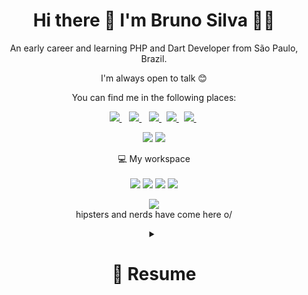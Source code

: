 <h1 align='center'>
  Hi there 👋 I'm Bruno Silva 👨‍💻
</h1>

<div align='center'>  
<p>
  An early career and learning PHP and Dart Developer from São Paulo, Brazil.
  
  I'm always open to talk 😊

  You can find me in the following places:
</p>


<p align="center">
    <a href="https://www.linkedin.com/in/brunosilva0603/" target="_blank">
        <img src="https://img.shields.io/badge/linkedin%20-%230077B5.svg?&style=for-the-badge&logo=linkedin&logoColor=white" target="_blank"/>
    </a>&nbsp;&nbsp;
    <a href="mailto:bruunosrs@gmail.com" target="_blank">
        <img src="https://img.shields.io/badge/Gmail-D14836?style=for-the-badge&logo=gmail&logoColor=white"/>
    </a>&nbsp;&nbsp;
    <a href="https://www.facebook.com/slaythermu/" target="_blank">
        <img src="https://img.shields.io/badge/facebook%20-%231877F2.svg?&style=for-the-badge&logo=facebook&logoColor=white"/>
    </a>&nbsp;
    <a href="https://steamcommunity.com/id/slaythermu/" target="_blank">
      <img src="https://img.shields.io/badge/-Steam-black?style=for-the-badge&logo=steam&logoColor=white" target="_blank">
    </a>&nbsp;
    <a href="https://www.instagram.com/slaythermu/" target="_blank">
      <img src="https://img.shields.io/badge/Instagram-E4405F?style=for-the-badge&logo=instagram&logoColor=white" target="_blank">
    </a>&nbsp;
</p>

 
</div>

<p align = "center">
    <img src='https://github-readme-stats.vercel.app/api?username=brunosilva0603&count_private=true&include_all_commits=true&show_icons=true&theme=gotham&hide_border=true&line_height=27'/>
    <img src="https://github-readme-stats.vercel.app/api/top-langs/?username=brunosilva0603&show_icons=true&layout=compact&theme=gotham&line_height=27&hide_border=true">
</p>

<p align='center'>
  💻 My workspace<br/><br/>
  <img src="https://img.shields.io/badge/windows-%230078D6.svg?&style=for-the-badge&logo=windows&logoColor=white" />
  <img src="https://img.shields.io/badge/intel-core%20i7%2008th-%230071C5.svg?&style=for-the-badge&logo=intel&logoColor=white" />
  <img src="https://img.shields.io/badge/RAM-16GB-%230071C5.svg?&style=for-the-badge&logoColor=white" />
  <img src="https://img.shields.io/badge/nvidia-mx%20150-%2376B900.svg?&style=for-the-badge&logo=nvidia&logoColor=white" />
</p>

  
<p align='center'>
  <a href="#"><img src="https://badges.pufler.dev/visits/brunosilva0603/brunosilva0603"></a><br> hipsters and nerds have come here o/
</p>

<details>
  <summary align='center'> <h1>  📃 Resume</h1> </summary>
  
- 👨‍💻 I have been learning programming on my own since I got acquainted with programming.
- 💎 Currently I'm working on Back End Development.
- 🌱 Currently learning PHP, Laravel & MySql.
- 🎯 Preparing myself to work on Back End Development.
- 💬 Open to learn about Competitive Programming.
- 📚 Currently reading some mangás.
- 🐾 Would love to Collaborating on Open Source Projects.

## **Education**

- 📖 **Analysis and systems development - ADS**\
📆 2015 - 2019\
📍 **College of São Salvador** - Salvador, Brazil


## **LANGUAGES, FRAMEWORKS, TOOLS & OTHERS**

<p align="center">
    <img alt="HTML" src="https://img.shields.io/badge/html5%20-E34F26?&style=for-the-badge&logo=html5&logoColor=white"/>
    <img alt="CSS" src="https://img.shields.io/badge/css3%20-%231572B6.svg?&style=for-the-badge&logo=css3&logoColor=white"/>
    <img alt="Bootstrap 4" src="https://img.shields.io/badge/bootstrap%204%20-%23563D7C.svg?&style=for-the-badge&logo=bootstrap&logoColor=white"/>
    <img alt="JavaScript" src="https://img.shields.io/badge/javascript%20-%23323330.svg?&style=for-the-badge&logo=javascript&logoColor=%23F7DF1E"/>
    <img alt="GitHub" src="https://img.shields.io/badge/github%20-%23121011.svg?&style=for-the-badge&logo=github&logoColor=white"/>
    <img alt="Git" src="https://img.shields.io/badge/git%20-%23F05033.svg?&style=for-the-badge&logo=git&logoColor=white"/>
    <img alt="JSON" src="https://img.shields.io/badge/json-5E5C5C?style=for-the-badge&logo=json&logoColor=white"/>
    <img alt="Markdown" src="https://img.shields.io/badge/Markdown-000000?style=for-the-badge&logo=markdown&logoColor=white"/>
    <img alt="VS Code" src="https://img.shields.io/badge/Visual%20Studio%20Code-0078d7.svg?style=for-the-badge&logo=visual-studio-code&logoColor=white"/>
    <img alt="Ubuntu" src="https://img.shields.io/badge/Ubuntu-E95420?style=for-the-badge&logo=ubuntu&logoColor=white"/>
    <img alt="Windows" src="https://img.shields.io/badge/Windows-0078D6?style=for-the-badge&logo=windows&logoColor=white"/>
    <img alt="Java" src="https://img.shields.io/badge/java-007396?&style=for-the-badge&logo=java&logoColor=white"/>
    <img alt="MySql"src="https://img.shields.io/badge/mysql-%2342759c.svg?&style=for-the-badge&logo=mysql&logoColor=db8a35"/>
    <img alt="PHP"src="https://img.shields.io/badge/PHP-777BB4?style=for-the-badge&logo=php&logoColor=white"/>
    <img alt="PHP"src="https://img.shields.io/badge/Laravel-FF2D20?style=for-the-badge&logo=laravel&logoColor=white"/>

  
</p>  
  
</details>
